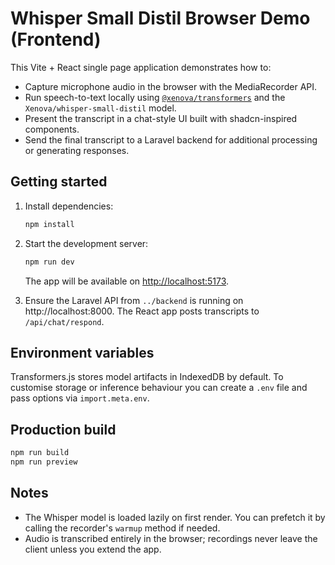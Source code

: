 # Whisper Small Distil Browser Demo (Frontend)

This Vite + React single page application demonstrates how to:

- Capture microphone audio in the browser with the MediaRecorder API.
- Run speech-to-text locally using [`@xenova/transformers`](https://github.com/xenova/transformers.js) and the `Xenova/whisper-small-distil` model.
- Present the transcript in a chat-style UI built with shadcn-inspired components.
- Send the final transcript to a Laravel backend for additional processing or generating responses.

## Getting started

1. Install dependencies:

   ```bash
   npm install
   ```

2. Start the development server:

   ```bash
   npm run dev
   ```

   The app will be available on [http://localhost:5173](http://localhost:5173).

3. Ensure the Laravel API from `../backend` is running on http://localhost:8000. The React app posts transcripts to `/api/chat/respond`.

## Environment variables

Transformers.js stores model artifacts in IndexedDB by default. To customise storage or inference behaviour you can create a `.env` file and pass options via `import.meta.env`.

## Production build

```bash
npm run build
npm run preview
```

## Notes

- The Whisper model is loaded lazily on first render. You can prefetch it by calling the recorder's `warmup` method if needed.
- Audio is transcribed entirely in the browser; recordings never leave the client unless you extend the app.
